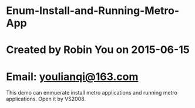 # Enum-Install-and-Running-Metro-App

# Created by Robin You on 2015-06-15
# Email: youlianqi@163.com

This demo can enmuerate install metro applications and running metro applications.
Open it by VS2008.
